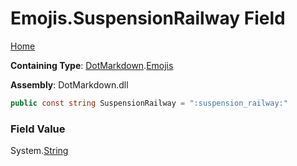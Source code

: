 # Emojis\.SuspensionRailway Field

[Home](../../../README.md)

**Containing Type**: [DotMarkdown](../../README.md)\.[Emojis](../README.md)

**Assembly**: DotMarkdown\.dll

```csharp
public const string SuspensionRailway = ":suspension_railway:"
```

### Field Value

System\.[String](https://docs.microsoft.com/en-us/dotnet/api/system.string)